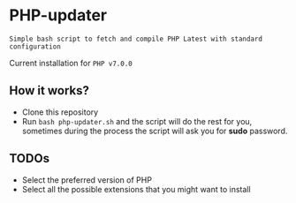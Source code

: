 # PHP-updater
    
    Simple bash script to fetch and compile PHP Latest with standard configuration
    
Current installation for `PHP v7.0.0`

## How it works?

* Clone this repository
* Run `bash php-updater.sh` and the script will do the rest for you, sometimes during the process the script will ask you for **sudo** password.

## TODOs

* Select the preferred version of PHP
* Select all the possible extensions that you might want to install
